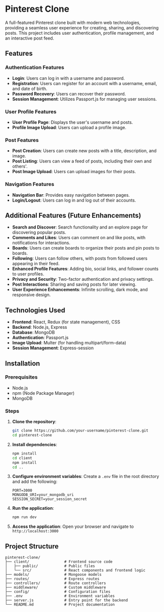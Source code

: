 # Pinterest Clone

A full-featured Pinterest clone built with modern web technologies, providing a seamless user experience for creating, sharing, and discovering posts. This project includes user authentication, profile management, and an interactive post feed.

## Features

### Authentication Features
- **Login**: Users can log in with a username and password.
- **Registration**: Users can register for an account with a username, email, and date of birth.
- **Password Recovery**: Users can recover their password.
- **Session Management**: Utilizes Passport.js for managing user sessions.

### User Profile Features
- **User Profile Page**: Displays the user's username and posts.
- **Profile Image Upload**: Users can upload a profile image.

### Post Features
- **Post Creation**: Users can create new posts with a title, description, and image.
- **Post Listing**: Users can view a feed of posts, including their own and others'.
- **Post Image Upload**: Users can upload images for their posts.

### Navigation Features
- **Navigation Bar**: Provides easy navigation between pages.
- **Login/Logout**: Users can log in and log out of their accounts.

## Additional Features (Future Enhancements)
- **Search and Discover**: Search functionality and an explore page for discovering popular posts.
- **Comments and Likes**: Users can comment on and like posts, with notifications for interactions.
- **Boards**: Users can create boards to organize their posts and pin posts to boards.
- **Following**: Users can follow others, with posts from followed users appearing in their feed.
- **Enhanced Profile Features**: Adding bio, social links, and follower counts to user profiles.
- **Privacy and Security**: Two-factor authentication and privacy settings.
- **Post Interactions**: Sharing and saving posts for later viewing.
- **User Experience Enhancements**: Infinite scrolling, dark mode, and responsive design.

## Technologies Used
- **Frontend**: React, Redux (for state management), CSS
- **Backend**: Node.js, Express
- **Database**: MongoDB
- **Authentication**: Passport.js
- **Image Upload**: Multer (for handling multipart/form-data)
- **Session Management**: Express-session

## Installation

### Prerequisites
- Node.js
- npm (Node Package Manager)
- MongoDB

### Steps
1. **Clone the repository**:
    ```sh
    git clone https://github.com/your-username/pinterest-clone.git
    cd pinterest-clone
    ```

2. **Install dependencies**:
    ```sh
    npm install
    cd client
    npm install
    cd ..
    ```

3. **Configure environment variables**:
    Create a `.env` file in the root directory and add the following:
    ```
    PORT=3000
    MONGODB_URI=your_mongodb_uri
    SESSION_SECRET=your_session_secret
    ```

4. **Run the application**:
    ```sh
    npm run dev
    ```

5. **Access the application**:
    Open your browser and navigate to `http://localhost:3000`

## Project Structure
```plaintext
pinterest-clone/
├── client/                # Frontend source code
│   ├── public/            # Public files
│   └── src/               # React components and frontend logic
├── models/                # Mongoose models
├── routes/                # Express routes
├── controllers/           # Route controllers
├── middleware/            # Custom middleware
├── config/                # Configuration files
├── .env                   # Environment variables
├── server.js              # Entry point for the backend
└── README.md              # Project documentation

